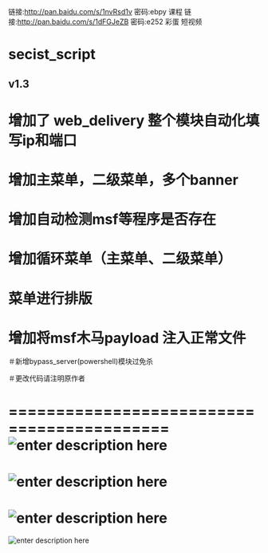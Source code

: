 
链接:http://pan.baidu.com/s/1nvRsd1v 密码:ebpy  课程
链接:http://pan.baidu.com/s/1dFGJeZB 密码:e252  彩蛋 短视频
# secist_script
## v1.3
# 增加了 web_delivery 整个模块自动化填写ip和端口
# 增加主菜单，二级菜单，多个banner
# 增加自动检测msf等程序是否存在
# 增加循环菜单（主菜单、二级菜单）
# 菜单进行排版
# 增加将msf木马payload 注入正常文件
＃新增bypass_server(powershell)模块过免杀


＃更改代码请注明原作者

===========================================
![enter description here][1]
===========================================
![enter description here][2]
==============================================================================================
![enter description here][3]
==============================================================================================
![enter description here][5]


  [1]: http://ojg8j426f.bkt.clouddn.com/gggggg.png
  [2]: http://ojg8j426f.bkt.clouddn.com/8E074DDA-F6CE-4F29-8B1F-E38F18D79ED7.png 
  [3]: http://ojg8j426f.bkt.clouddn.com/2437F091-E2A9-47E2-B35B-40AC66FC5AF1.png 
  [4]: http://markdown.xiaoshujiang.com/img/spinner.gif 
  [5]: http://ojg8j426f.bkt.clouddn.com/F465A1CA-AB33-4E0F-963F-ED2BDA1FEA5F.png 
